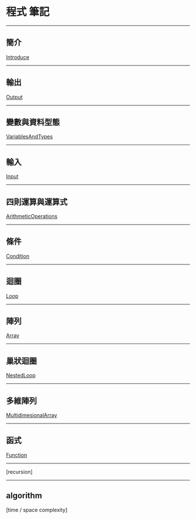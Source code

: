 # **程式 筆記**

---

## 簡介

[Introduce](https://github.com/Vincenttainan/CppTeachingNote/blob/main/01_introduce.md)

---

## 輸出

[Output](https://github.com/Vincenttainan/CppTeachingNote/blob/main/02_output.md)

---

## 變數與資料型態

[VariablesAndTypes](https://github.com/Vincenttainan/CppTeachingNote/blob/main/03_variablesAndTypes.md)

---

## 輸入  
[Input](https://github.com/Vincenttainan/CppTeachingNote/blob/main/04_input.md)  

---

## 四則運算與運算式

[ArithmeticOperations](https://github.com/Vincenttainan/CppTeachingNote/blob/main/05_arithmeticOperations.md)

---

## 條件

[Condition](https://github.com/Vincenttainan/CppTeachingNote/blob/main/06_condition.md)  

---

## 迴圈

[Loop](https://github.com/Vincenttainan/CppTeachingNote/blob/main/07_loop.md)  

---

## 陣列

[Array](https://github.com/Vincenttainan/CppTeachingNote/blob/main/08_array.md)  

---

## 巢狀迴圈

[NestedLoop](https://github.com/Vincenttainan/CppTeachingNote/blob/main/09_nestedLoop.md)  

---

## 多維陣列

[MultidimesionalArray](https://github.com/Vincenttainan/CppTeachingNote/blob/main/10_multidimesionalArray.md)  

---

## 函式

[Function](https://github.com/Vincenttainan/CppTeachingNote/blob/main/11_function.md)  

---

[recursion]  

---

## algorithm  

[time / space complexity]
